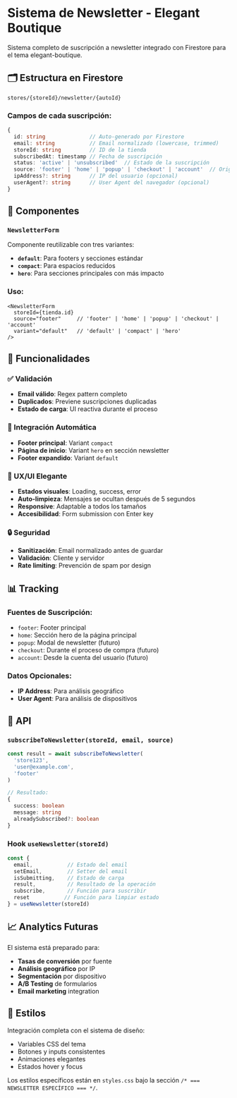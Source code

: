 # Sistema de Newsletter - Elegant Boutique

Sistema completo de suscripción a newsletter integrado con Firestore para el tema elegant-boutique.

## 🗂️ Estructura en Firestore

```
stores/{storeId}/newsletter/{autoId}
```

### Campos de cada suscripción:
```typescript
{
  id: string              // Auto-generado por Firestore
  email: string           // Email normalizado (lowercase, trimmed)
  storeId: string         // ID de la tienda
  subscribedAt: timestamp // Fecha de suscripción
  status: 'active' | 'unsubscribed'  // Estado de la suscripción
  source: 'footer' | 'home' | 'popup' | 'checkout' | 'account'  // Origen
  ipAddress?: string      // IP del usuario (opcional)
  userAgent?: string      // User Agent del navegador (opcional)
}
```

## 🧩 Componentes

### `NewsletterForm`
Componente reutilizable con tres variantes:

- **`default`**: Para footers y secciones estándar
- **`compact`**: Para espacios reducidos
- **`hero`**: Para secciones principales con más impacto

### Uso:
```tsx
<NewsletterForm 
  storeId={tienda.id} 
  source="footer"     // 'footer' | 'home' | 'popup' | 'checkout' | 'account'
  variant="default"   // 'default' | 'compact' | 'hero'
/>
```

## 🔧 Funcionalidades

### ✅ Validación
- **Email válido**: Regex pattern completo
- **Duplicados**: Previene suscripciones duplicadas
- **Estado de carga**: UI reactiva durante el proceso

### 🎯 Integración Automática
- **Footer principal**: Variant `compact`
- **Página de inicio**: Variant `hero` en sección newsletter
- **Footer expandido**: Variant `default`

### 📱 UX/UI Elegante
- **Estados visuales**: Loading, success, error
- **Auto-limpieza**: Mensajes se ocultan después de 5 segundos
- **Responsive**: Adaptable a todos los tamaños
- **Accesibilidad**: Form submission con Enter key

### 🔒 Seguridad
- **Sanitización**: Email normalizado antes de guardar
- **Validación**: Cliente y servidor
- **Rate limiting**: Prevención de spam por design

## 📊 Tracking

### Fuentes de Suscripción:
- `footer`: Footer principal
- `home`: Sección hero de la página principal  
- `popup`: Modal de newsletter (futuro)
- `checkout`: Durante el proceso de compra (futuro)
- `account`: Desde la cuenta del usuario (futuro)

### Datos Opcionales:
- **IP Address**: Para análisis geográfico
- **User Agent**: Para análisis de dispositivos

## 🚀 API

### `subscribeToNewsletter(storeId, email, source)`
```typescript
const result = await subscribeToNewsletter(
  'store123',
  'user@example.com',
  'footer'
)

// Resultado:
{
  success: boolean
  message: string
  alreadySubscribed?: boolean
}
```

### Hook `useNewsletter(storeId)`
```typescript
const {
  email,           // Estado del email
  setEmail,        // Setter del email
  isSubmitting,    // Estado de carga
  result,          // Resultado de la operación
  subscribe,       // Función para suscribir
  reset           // Función para limpiar estado
} = useNewsletter(storeId)
```

## 📈 Analytics Futuras

El sistema está preparado para:
- **Tasas de conversión** por fuente
- **Análisis geográfico** por IP
- **Segmentación** por dispositivo
- **A/B Testing** de formularios
- **Email marketing** integration

## 🎨 Estilos

Integración completa con el sistema de diseño:
- Variables CSS del tema
- Botones y inputs consistentes
- Animaciones elegantes
- Estados hover y focus

Los estilos específicos están en `styles.css` bajo la sección `/* === NEWSLETTER ESPECÍFICO === */`. 